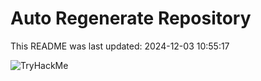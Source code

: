 # Auto Regenerate Repository

This README was last updated: 2024-12-03 10:55:17

 ![TryHackMe](https://tryhackme.com/badge/533634)